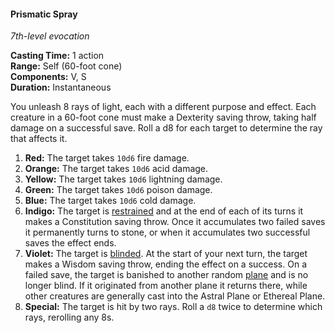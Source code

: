 #### Prismatic Spray
<!-- TODO Check and tag this spell -->
<!-- markdownlint-disable-next-line no-emphasis-as-heading -->
_7th-level evocation_

**Casting Time:** 1 action \
**Range:** Self (60-foot cone) \
**Components:** V, S \
**Duration:** Instantaneous

You unleash 8 rays of light, each with a different purpose and effect.
Each creature in a 60-foot cone must make a Dexterity saving throw, taking half damage on a successful save.
Roll a d8 for each target to determine the ray that affects it.

1. **Red:**
  The target takes `10d6` fire damage.
2. **Orange:**
  The target takes `10d6` acid damage.
3. **Yellow:**
  The target takes `10d6` lightning damage.
4. **Green:**
  The target takes `10d6` poison damage.
5. **Blue:**
  The target takes `10d6` cold damage.
6. **Indigo:**
  The target is [restrained](#Conditions_restrained) and at the end of each of its turns it makes a Constitution saving throw.
  Once it accumulates two failed saves it permanently turns to stone, or when it accumulates two successful saves the effect ends.
7. **Violet:**
  The target is [blinded](#Conditions_blinded).
  At the start of your next turn, the target makes a Wisdom saving throw, ending the effect on a success.
  On a failed save, the target is banished to another random [plane](#Planes_of_Existence_planes_of_existence) and is no longer blind.
  If it originated from another plane it returns there, while other creatures are generally cast into the Astral Plane or Ethereal Plane.
8. **Special:**
  The target is hit by two rays.
  Roll a `d8` twice to determine which rays, rerolling any 8s.
